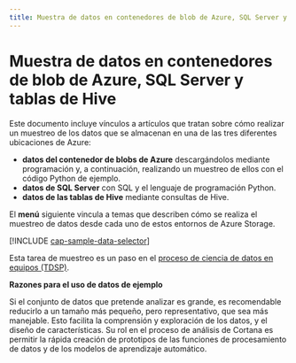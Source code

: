 ```yaml
---
title: Muestra de datos en contenedores de blob de Azure, SQL Server y tablas de Hive
---
```

# <a name="heading"></a>Muestra de datos en contenedores de blob de Azure, SQL Server y tablas de Hive
Este documento incluye vínculos a artículos que tratan sobre cómo realizar un muestreo de los datos que se almacenan en una de las tres diferentes ubicaciones de Azure:

* **datos del contenedor de blobs de Azure** descargándolos mediante programación y, a continuación, realizando un muestreo de ellos con el código Python de ejemplo.
* **datos de SQL Server** con SQL y el lenguaje de programación Python. 
* **datos de las tablas de Hive** mediante consultas de Hive.

El **menú** siguiente vincula a temas que describen cómo se realiza el muestreo de datos desde cada uno de estos entornos de Azure Storage. 

[!INCLUDE [cap-sample-data-selector](../../../includes/cap-sample-data-selector.md)]

Esta tarea de muestreo es un paso en el [proceso de ciencia de datos en equipos (TDSP)](https://azure.microsoft.com/documentation/learning-paths/cortana-analytics-process/).

**Razones para el uso de datos de ejemplo**

Si el conjunto de datos que pretende analizar es grande, es recomendable reducirlo a un tamaño más pequeño, pero representativo, que sea más manejable. Esto facilita la comprensión y exploración de los datos, y el diseño de características. Su rol en el proceso de análisis de Cortana es permitir la rápida creación de prototipos de las funciones de procesamiento de datos y de los modelos de aprendizaje automático.

